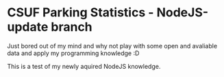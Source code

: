 ﻿# CSUF Parking Statistics - NodeJS-update branch
Just bored out of my mind and why not play with some open and avaliable data and apply my programming knowledge :D

This is a test of my newly aquired NodeJS knowledge.